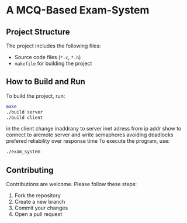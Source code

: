 # A MCQ-Based Exam-System
## Project Structure

The project includes the following files:

- Source code files (`*.c`, `*.h`)
- `makefile` for building the project

## How to Build and Run

To build the project, run:

```bash
make
./build server
./build client
```
in the client change inaddrany to server inet adress from ip addr show to connect to aremote server and write semaphores avoiding deadlocks prefered reliability over response time 
To execute the program, use:

```bash
./exam_system
```

## Contributing

Contributions are welcome. Please follow these steps:

1. Fork the repository
2. Create a new branch
3. Commit your changes
4. Open a pull request
